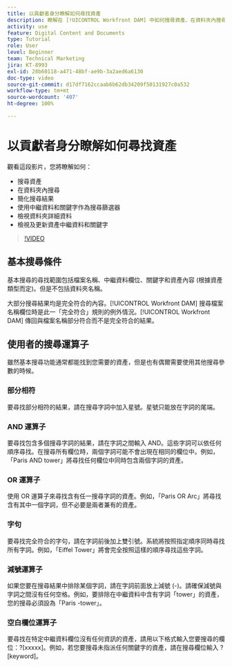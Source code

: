 ```yaml
---
title: 以貢獻者身分瞭解如何尋找資產
description: 瞭解在 [!UICONTROL Workfront DAM] 中如何搜尋資產、在資料夾內搜尋、簡化搜尋結果、使用中繼資料和關鍵字作為篩選器。
activity: use
feature: Digital Content and Documents
type: Tutorial
role: User
level: Beginner
team: Technical Marketing
jira: KT-8993
exl-id: 28b60118-a471-48bf-ae9b-3a2aed6a6130
doc-type: video
source-git-commit: d17df7162ccaab6b62db34209f50131927c0a532
workflow-type: tm+mt
source-wordcount: '407'
ht-degree: 100%

---
```


# 以貢獻者身分瞭解如何尋找資產

觀看這段影片，您將瞭解如何：

* 搜尋資產
* 在資料夾內搜尋
* 簡化搜尋結果
* 使用中繼資料和關鍵字作為搜尋篩選器
* 檢視資料夾詳細資料
* 檢視及更新資產中繼資料和關鍵字

>[!VIDEO](https://video.tv.adobe.com/v/335253/?quality=12&learn=on&enablevpops)

## 基本搜尋條件

基本搜尋的尋找範圍包括檔案名稱、中繼資料欄位、關鍵字和資產內容 (根據資產類型而定)。但是不包括資料夾名稱。

大部分搜尋結果均是完全符合的內容。[!UICONTROL Workfront DAM] 搜尋檔案名稱欄位時是此一「完全符合」規則的例外情況。[!UICONTROL Workfront DAM] 傳回與檔案名稱部分符合而不是完全符合的結果。

## 使用者的搜尋運算子

雖然基本搜尋功能通常都能找到您需要的資產，但是也有偶爾需要使用其他搜尋參數的時候。

### 部分相符

要尋找部分相符的結果，請在搜尋字詞中加入星號。星號只能放在字詞的尾端。

### AND 運算子

要尋找包含多個搜尋字詞的結果，請在字詞之間輸入 AND。這些字詞可以依任何順序尋找。在搜尋所有欄位時，兩個字詞可能不會出現在相同的欄位中。例如，「Paris AND tower」將尋找任何欄位中同時包含兩個字詞的資產。

### OR 運算子

使用 OR 運算子來尋找含有任一搜尋字詞的資產。例如，「Paris OR Arc」將尋找含有其中一個字詞，但不必要是兩者兼有的資產。

### 字句

要尋找完全符合的字句，請在字詞前後加上雙引號。系統將按照指定順序同時尋找所有字詞。例如，「Eiffel Tower」將會完全按照這樣的順序尋找這些字詞。

### 減號運算子

如果您要在搜尋結果中排除某個字詞，請在字詞前面放上減號 (-)。請確保減號與字詞之間沒有任何空格。例如，要排除在中繼資料中含有字詞「tower」的資產，您的搜尋必須設為「Paris -tower」。

### 空白欄位運算子

要尋找在特定中繼資料欄位沒有任何資訊的資產，請用以下格式輸入您要搜尋的欄位：?[xxxxx]。例如，若您要搜尋未指派任何關鍵字的資產，請在搜尋欄位輸入 ?[keyword]。
